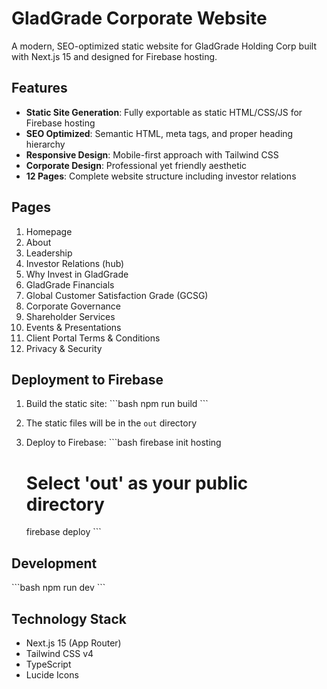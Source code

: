 # GladGrade Corporate Website

A modern, SEO-optimized static website for GladGrade Holding Corp built with Next.js 15 and designed for Firebase hosting.

## Features

- **Static Site Generation**: Fully exportable as static HTML/CSS/JS for Firebase hosting
- **SEO Optimized**: Semantic HTML, meta tags, and proper heading hierarchy
- **Responsive Design**: Mobile-first approach with Tailwind CSS
- **Corporate Design**: Professional yet friendly aesthetic
- **12 Pages**: Complete website structure including investor relations

## Pages

1. Homepage
2. About
3. Leadership
4. Investor Relations (hub)
5. Why Invest in GladGrade
6. GladGrade Financials
7. Global Customer Satisfaction Grade (GCSG)
8. Corporate Governance
9. Shareholder Services
10. Events & Presentations
11. Client Portal Terms & Conditions
12. Privacy & Security

## Deployment to Firebase

1. Build the static site:
   \`\`\`bash
   npm run build
   \`\`\`

2. The static files will be in the `out` directory

3. Deploy to Firebase:
   \`\`\`bash
   firebase init hosting
   # Select 'out' as your public directory
   firebase deploy
   \`\`\`

## Development

\`\`\`bash
npm run dev
\`\`\`

## Technology Stack

- Next.js 15 (App Router)
- Tailwind CSS v4
- TypeScript
- Lucide Icons
